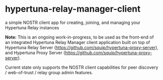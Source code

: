 # hypertuna-relay-manager-client
a simple NOSTR client app for creating, joining, and managing your Hypertuna Relay instances

**Note:**
This is an ongoing work-in-progress, to be used as the front-end of an integrated Hypertuna Relay Manager client application built on top of Hypertuna Relay Server (https://github.com/squip/hypertuna-proxy-server), and Hypertuna Proxy Server (https://github.com/squip/hypertuna-proxy-server).

Current state only supports the NOSTR client capabilities for peer discovery / web-of-trust / relay group admin features. 
